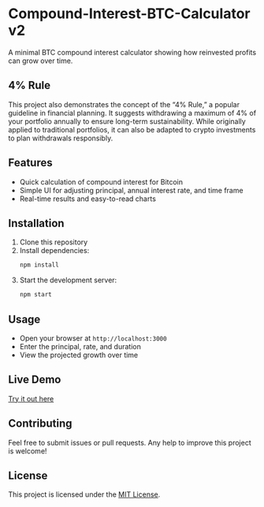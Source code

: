 # Compound-Interest-BTC-Calculator v2

A minimal BTC compound interest calculator showing how reinvested profits can grow over time.

## 4% Rule
This project also demonstrates the concept of the “4% Rule,” a popular guideline in financial planning. It suggests withdrawing a maximum of 4% of your portfolio annually to ensure long-term sustainability. While originally applied to traditional portfolios, it can also be adapted to crypto investments to plan withdrawals responsibly.

## Features
- Quick calculation of compound interest for Bitcoin  
- Simple UI for adjusting principal, annual interest rate, and time frame  
- Real-time results and easy-to-read charts  

## Installation
1. Clone this repository  
2. Install dependencies:  
   ```bash
   npm install
   ```
3. Start the development server:  
   ```bash
   npm start
   ```

## Usage
- Open your browser at `http://localhost:3000`  
- Enter the principal, rate, and duration  
- View the projected growth over time  

## Live Demo
[Try it out here](https://btc-etf-retirement.netlify.app/)

## Contributing
Feel free to submit issues or pull requests. Any help to improve this project is welcome!

## License
This project is licensed under the [MIT License](LICENSE).
